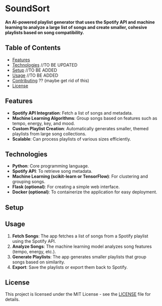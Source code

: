 # SoundSort

**An AI-powered playlist generator that uses the Spotify API and machine learning to analyze a large list of songs and create smaller, cohesive playlists based on song compatibility.**

## Table of Contents
- [Features](#features)
- [Technologies](#technologies) //TO BE UPDATED
- [Setup](#setup) //TO BE ADDED
- [Usage](#usage) //TO BE ADDED
- [Contributing](#contributing) ?? (maybe get rid of this)
- [License](#license)

## Features
- **Spotify API Integration**: Fetch a list of songs and metadata.
- **Machine Learning Algorithms**: Group songs based on features such as tempo, energy, key, and mood.
- **Custom Playlist Creation**: Automatically generates smaller, themed playlists from large song collections.
- **Scalable**: Can process playlists of various sizes efficiently.

## Technologies
- **Python**: Core programming language.
- **Spotify API**: To retrieve song metadata.
- **Machine Learning (scikit-learn or TensorFlow)**: For clustering and grouping songs.
- **Flask (optional)**: For creating a simple web interface.
- **Docker (optional)**: To containerize the application for easy deployment.

## Setup

## Usage

1. **Fetch Songs**: The app fetches a list of songs from a Spotify playlist using the Spotify API.
2. **Analyze Songs**: The machine learning model analyzes song features (tempo, energy, etc.).
3. **Generate Playlists**: The app generates smaller playlists that group songs based on similarity.
4. **Export**: Save the playlists or export them back to Spotify.

## License

This project is licensed under the MIT License - see the [LICENSE](LICENSE) file for details.

